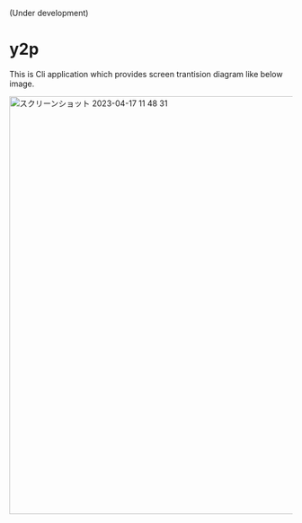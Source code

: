 (Under development)

# y2p

This is Cli application which provides screen trantision diagram like below image.

<img width="744" alt="スクリーンショット 2023-04-17 11 48 31" src="https://user-images.githubusercontent.com/16571394/232389069-c279e050-e09f-4928-8a13-15a1e56728b3.png">
